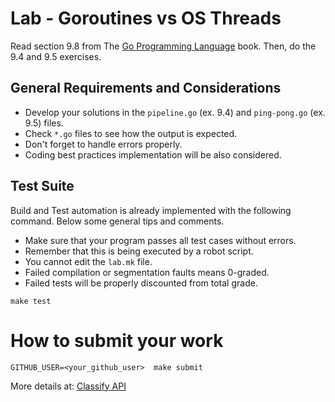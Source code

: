 Lab - Goroutines vs OS Threads
==============================
Read section 9.8 from The [Go Programming Language](https://www.amazon.com/dp/0134190440/ref=cm_sw_em_r_mt_dp_U_Uz0RDbHAH27PH) book.
Then, do the 9.4 and 9.5 exercises.

General Requirements and Considerations
---------------------------------------
- Develop your solutions in the `pipeline.go` (ex. 9.4) and `ping-pong.go` (ex. 9.5) files.
- Check `*.go` files to see how the output is expected.
- Don't forget to handle errors properly.
- Coding best practices implementation will be also considered.

Test Suite
----------
Build and Test automation is already implemented with the following command. Below some general tips and comments.

- Make sure that your program passes all test cases without errors.
- Remember that this is being executed by a robot script.
- You cannot edit the `lab.mk` file.
- Failed compilation or segmentation faults means 0-graded.
- Failed tests will be properly discounted from total grade.

```
make test
```


How to submit your work
=======================
```
GITHUB_USER=<your_github_user>  make submit
```
More details at: [Classify API](../../classify.md)
